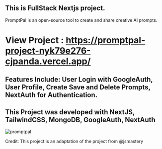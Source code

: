 ## This is FullStack Nextjs project.
PromptPal is an open-source tool to create and share creative AI prompts. 

# View Project : https://promptpal-project-nyk79e276-cjpanda.vercel.app/
## Features Include: User Login with GoogleAuth, User Profile, Create Save and Delete Prompts, NextAuth for Authentication. 
## This Project was developed with NextJS, TailwindCSS, MongoDB, GoogleAuth, NextAuth

![promptpal](https://github.com/cjpanda/promptpal_project/assets/107156444/b53c0f68-c9dd-400b-a6cc-2337080f432e)


Credit: This project is an adaptation of the project from @jsmastery

